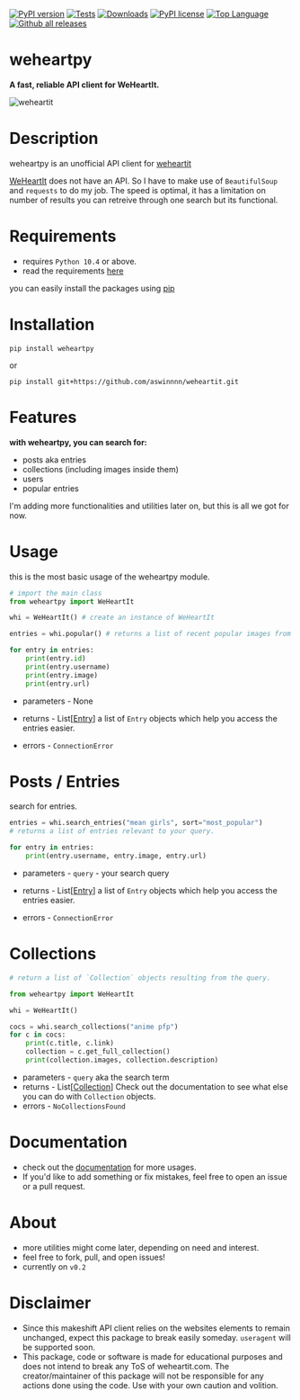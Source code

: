 [![PyPI version](https://badge.fury.io/py/weheartpy.svg)](https://badge.fury.io/py/weheartpy) [![Tests](https://img.shields.io/badge/0.2.0-passed-green)](https://img.shields.io/badge/0.2.0-passed-green) [![Downloads](https://pepy.tech/badge/weheartpy)](https://pepy.tech/project/weheartpy) [![PyPI license](https://img.shields.io/pypi/l/ansicolortags.svg)](https://pypi.python.org/pypi/ansicolortags/) [![Top Language](https://img.shields.io/github/languages/top/aswinnnn/weheartpy)](https://img.shields.io/github/languages/top/aswinnnn/weheartpy)
[![Github all releases](https://img.shields.io/github/downloads/aswinnnn/weheartpy/total.svg)](https://GitHub.com/aswinnnn/weheartpy/releases/)
# **weheartpy**

**A fast, reliable API client for WeHeartIt.**

![weheartit](https://cdn.discordapp.com/attachments/672436233229828108/818444209291657226/images_1.png) 

# Description
weheartpy is an unofficial API client for [weheartit](https://weheartit.com)

[WeHeartIt](https://weheartit.com) does not have an API. So I have to make use of `BeautifulSoup`
and `requests` to do my job. The speed is optimal, it has a limitation on number of results you can retreive through one search but its functional.


# Requirements
* requires `Python 10.4` or above.
* read the requirements [here](requirements.txt)

you can easily install the packages using [pip](https://pypi.org)

# Installation
```
pip install weheartpy
```
or
```
pip install git+https://github.com/aswinnnn/weheartit.git

```

# Features
**with weheartpy, you can search for:**
* posts aka entries
* collections (including images inside them)
* users
* popular entries

I'm adding more functionalities and utilities later on, 
but this is all we got for now. 

# Usage
this is the most basic usage of the weheartpy module.

```python
# import the main class
from weheartpy import WeHeartIt

whi = WeHeartIt() # create an instance of WeHeartIt

entries = whi.popular() # returns a list of recent popular images from homepage.

for entry in entries:
	print(entry.id)
	print(entry.username)
	print(entry.image)
	print(entry.url)
```
* parameters - None

* returns - List[[Entry](weheartpy/models.py)] a list of `Entry` objects which help you access the entries easier. 
* errors - `ConnectionError`

# Posts / Entries
search for entries.
```python
entries = whi.search_entries("mean girls", sort="most_popular")
# returns a list of entries relevant to your query.

for entry in entries:
	print(entry.username, entry.image, entry.url)
```
* parameters - `query` - your search query

* returns - List[[Entry](weheartpy/models.py)] a list of `Entry` objects which help you access the entries easier. 
* errors - `ConnectionError`


# Collections

```python
# return a list of `Collection` objects resulting from the query.

from weheartpy import WeHeartIt

whi = WeHeartIt()

cocs = whi.search_collections("anime pfp")
for c in cocs:
    print(c.title, c.link)
    collection = c.get_full_collection()
    print(collection.images, collection.description)
```
* parameters - `query` aka the search term
* returns - List[[Collection](weheartpy/models.py)] Check out the documentation to see what else you can do with `Collection` objects.
* errors - `NoCollectionsFound` 

# Documentation
* check out the [documentation]() for more usages. 
* If you'd like to add something or fix mistakes, feel free to open an issue or a pull request.
  
# About
- more utilities might come later, depending on need and interest.
- feel free to fork, pull, and open issues! 
- currently on `v0.2`
  
# Disclaimer
- Since this makeshift API client relies on the websites elements to remain unchanged, expect this package to break easily someday. `useragent` will be supported soon.
- This package, code or software is made for educational purposes and does not intend to break any ToS of weheartit.com. The creator/maintainer of this package will not be responsible for any actions done using the code. Use with your own caution and volition.
 
